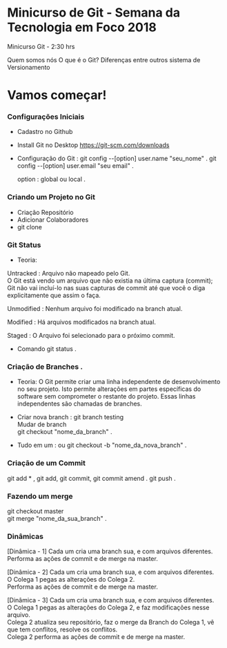 # Minicurso de Git - Semana da Tecnologia em Foco 2018


Minicurso Git - 2:30 hrs

Quem somos nós
O que é o Git? Diferenças entre outros sistema de Versionamento


# Vamos começar!

### Configurações Iniciais

* Cadastro no Github
* Install Git no Desktop   https://git-scm.com/downloads
* Configuração do Git : 
	git config --[option] user.name "seu_nome" . 
	git config --[option] user.email "seu email" . 

	option : global ou local . 

### Criando um Projeto no Git

* Criação Repositório 
* Adicionar Colaboradores 
* git clone 
 
 
### Git Status 

* Teoria:

Untracked :
Arquivo não mapeado pelo Git.  
O Git está vendo um arquivo que não existia na última captura (commit);  
Git não vai incluí-lo nas suas capturas de commit até que você o diga explicitamente que assim o faça.  

Unmodified : 
Nenhum arquivo foi modificado na branch atual.  

Modified : 
Há arquivos modificados na branch atual.  

Staged : 
O Arquivo foi selecionado para o próximo commit.  

* Comando git status . 

### Criação de Branches . 

* Teoria: 
O Git permite criar uma linha independente de desenvolvimento no seu projeto. Isto permite alterações em partes específicas do software sem comprometer o restante do projeto. Essas linhas independentes são chamadas de branches. 

* Criar nova branch :
git branch testing   
Mudar de branch   
git checkout "nome_da_branch" . 

* Tudo em um : ou git checkout -b "nome_da_nova_branch" . 

### Criação de um Commit

git add * , git add, git commit, git commit amend . 
git push . 

### Fazendo um merge

git checkout master  
git merge "nome_da_sua_branch" . 

### Dinâmicas

[Dinâmica - 1]
Cada um cria uma branch sua, e com arquivos diferentes.  
Performa as ações de commit e de merge na master.  

[Dinâmica - 2]
Cada um cria uma branch sua, e com arquivos diferentes.  
O Colega 1 pegas as alterações do Colega 2.  
Performa as ações de commit e de merge na master.  

[Dinâmica - 3]
Cada um cria uma branch sua, e com arquivos diferentes.  
O Colega 1 pegas as alterações do Colega 2, e faz modificações nesse arquivo.  
Colega 2 atualiza seu repositório, faz o merge da Branch do Colega 1, vê que tem conflitos, resolve os conflitos.  
Colega 2 performa as ações de commit e de merge na master. 
